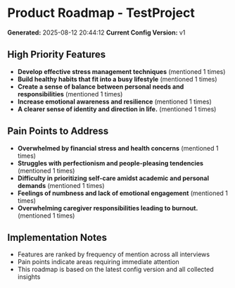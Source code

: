 # Product Roadmap - TestProject

**Generated:** 2025-08-12 20:44:12
**Current Config Version:** v1

## High Priority Features

- **Develop effective stress management techniques** (mentioned 1 times)
- **Build healthy habits that fit into a busy lifestyle** (mentioned 1 times)
- **Create a sense of balance between personal needs and responsibilities** (mentioned 1 times)
- **Increase emotional awareness and resilience** (mentioned 1 times)
- **A clearer sense of identity and direction in life.** (mentioned 1 times)

## Pain Points to Address

- **Overwhelmed by financial stress and health concerns** (mentioned 1 times)
- **Struggles with perfectionism and people-pleasing tendencies** (mentioned 1 times)
- **Difficulty in prioritizing self-care amidst academic and personal demands** (mentioned 1 times)
- **Feelings of numbness and lack of emotional engagement** (mentioned 1 times)
- **Overwhelming caregiver responsibilities leading to burnout.** (mentioned 1 times)

## Implementation Notes

- Features are ranked by frequency of mention across all interviews
- Pain points indicate areas requiring immediate attention
- This roadmap is based on the latest config version and all collected insights
